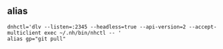 



## alias

```shell
dnhctl='dlv --listen=:2345 --headless=true --api-version=2 --accept-multiclient exec ~/.nh/bin/nhctl -- '
alias gp="git pull"
```

